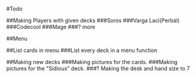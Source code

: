 #Todo

##Making Players with given decks
###Soros
###Varga Laci(Perbál)
###Codecool
###Mage
###? more


##Menu


##List cards in menu
###List every deck in a menu function


##Making new decks
###Making pictures for the cards.
###Making pictures for the "Sidious" deck.
###? Making the desk and hand size to 7
